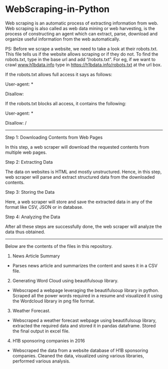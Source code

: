 # WebScraping-in-Python
Web scraping is an automatic process of extracting information from web. Web scraping is also called as web data mining or web harvesting, is the process of constructing an agent which can extract, parse, download and organize useful information from the web automatically. 

PS: Before we scrape a website, we need to take a look at their robots.txt. This file tells us if the website allows scraping or if they do not. To find the robots.txt, type in the base url and add “/robots.txt”. For eg, if we want to crawl www.h1bdata.info type in https://h1bdata.info/robots.txt at the url box.

If the robots.txt allows full access it says as follows:

User-agent: *

Disallow:

If the robots.txt blocks all access, it contains the following:

User-agent: *

Disallow: /

********************************************************************************************************

Step 1: Downloading Contents from Web Pages 

In this step, a web scraper will download the requested contents from multiple web pages.

Step 2: Extracting Data

The data on websites is HTML and mostly unstructured. Hence, in this step, web scraper will parse and extract structured data from the downloaded contents.

Step 3: Storing the Data

Here, a web scraper will store and save the extracted data in any of the format like CSV, JSON or in database.

Step 4: Analyzing the Data

After all these steps are successfully done, the web scraper will analyze the data thus obtained.

********************************************************************************************************

 Below are the contents of the files in this repository.
1. News Article Summary
- Parses news article and summarizes the content and saves it in a CSV file.

2. Generating Word Cloud using beautifulsoup library.
- Webscraped a webpage leveraging the beautifulsoup library in python. Scraped all the power words required in a resume and visualized it using the Wordcloud library in png file format.

3. Weather Forecast.
- Webscraped a weather forecast webpage using beautifulsoup library, extracted the required data and stored it in pandas dataframe. Stored the final output in excel file.

4. H1B sponsoring companies in 2016
- Webscraped the data from a website database of H1B sponsoring companies. Cleaned the data, visualized using various libraries, performed various analysis.
